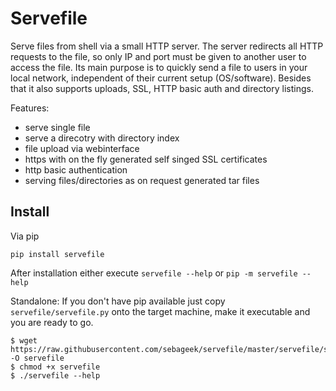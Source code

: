 Servefile
=========

Serve files from shell via a small HTTP server. The server redirects all HTTP
requests to the file, so only IP and port must be given to another user to
access the file. Its main purpose is to quickly send a file to users in your
local network, independent of their current setup (OS/software). Besides that
it also supports uploads, SSL, HTTP basic auth and directory listings.

Features:
 * serve single file
 * serve a direcotry with directory index
 * file upload via webinterface
 * https with on the fly generated self singed SSL certificates
 * http basic authentication
 * serving files/directories as on request generated tar files

Install
-------

Via pip
```shell
pip install servefile
```
After installation either execute `servefile --help` or `pip -m servefile --help`

Standalone:
If you don't have pip available just copy `servefile/servefile.py` onto the target machine, make it executable and you are ready to go.
```shell
$ wget https://raw.githubusercontent.com/sebageek/servefile/master/servefile/servefile.py -O servefile
$ chmod +x servefile
$ ./servefile --help
```
